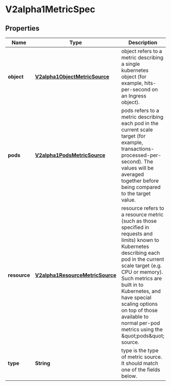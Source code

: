 
# V2alpha1MetricSpec

## Properties
Name | Type | Description | Notes
------------ | ------------- | ------------- | -------------
**object** | [**V2alpha1ObjectMetricSource**](V2alpha1ObjectMetricSource.md) | object refers to a metric describing a single kubernetes object (for example, hits-per-second on an Ingress object). |  [optional]
**pods** | [**V2alpha1PodsMetricSource**](V2alpha1PodsMetricSource.md) | pods refers to a metric describing each pod in the current scale target (for example, transactions-processed-per-second).  The values will be averaged together before being compared to the target value. |  [optional]
**resource** | [**V2alpha1ResourceMetricSource**](V2alpha1ResourceMetricSource.md) | resource refers to a resource metric (such as those specified in requests and limits) known to Kubernetes describing each pod in the current scale target (e.g. CPU or memory). Such metrics are built in to Kubernetes, and have special scaling options on top of those available to normal per-pod metrics using the \&quot;pods\&quot; source. |  [optional]
**type** | **String** | type is the type of metric source.  It should match one of the fields below. | 




